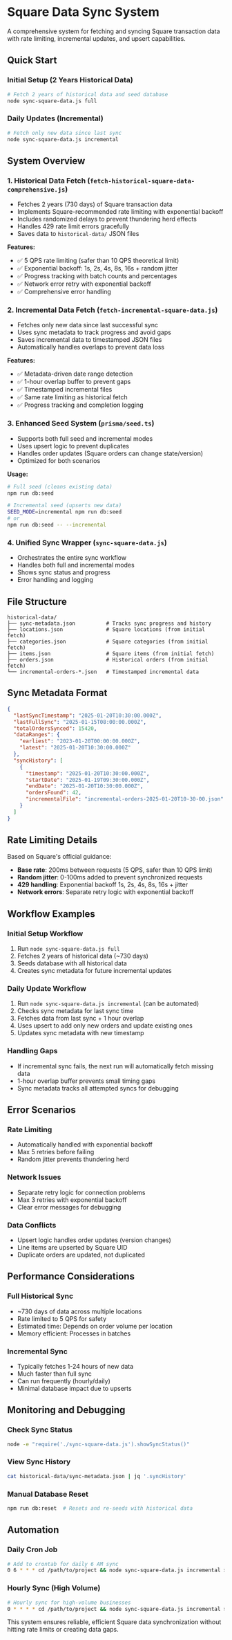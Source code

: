 # Square Data Sync System

A comprehensive system for fetching and syncing Square transaction data with rate limiting, incremental updates, and upsert capabilities.

## Quick Start

### Initial Setup (2 Years Historical Data)
```bash
# Fetch 2 years of historical data and seed database
node sync-square-data.js full
```

### Daily Updates (Incremental)
```bash
# Fetch only new data since last sync
node sync-square-data.js incremental
```

## System Overview

### 1. Historical Data Fetch (`fetch-historical-square-data-comprehensive.js`)
- Fetches 2 years (730 days) of Square transaction data
- Implements Square-recommended rate limiting with exponential backoff
- Includes randomized delays to prevent thundering herd effects
- Handles 429 rate limit errors gracefully
- Saves data to `historical-data/` JSON files

**Features:**
- ✅ 5 QPS rate limiting (safer than 10 QPS theoretical limit)
- ✅ Exponential backoff: 1s, 2s, 4s, 8s, 16s + random jitter
- ✅ Progress tracking with batch counts and percentages
- ✅ Network error retry with exponential backoff
- ✅ Comprehensive error handling

### 2. Incremental Data Fetch (`fetch-incremental-square-data.js`)
- Fetches only new data since last successful sync
- Uses sync metadata to track progress and avoid gaps
- Saves incremental data to timestamped JSON files
- Automatically handles overlaps to prevent data loss

**Features:**
- ✅ Metadata-driven date range detection
- ✅ 1-hour overlap buffer to prevent gaps
- ✅ Timestamped incremental files
- ✅ Same rate limiting as historical fetch
- ✅ Progress tracking and completion logging

### 3. Enhanced Seed System (`prisma/seed.ts`)
- Supports both full seed and incremental modes
- Uses upsert logic to prevent duplicates
- Handles order updates (Square orders can change state/version)
- Optimized for both scenarios

**Usage:**
```bash
# Full seed (cleans existing data)
npm run db:seed

# Incremental seed (upserts new data)
SEED_MODE=incremental npm run db:seed
# or
npm run db:seed -- --incremental
```

### 4. Unified Sync Wrapper (`sync-square-data.js`)
- Orchestrates the entire sync workflow
- Handles both full and incremental modes
- Shows sync status and progress
- Error handling and logging

## File Structure

```
historical-data/
├── sync-metadata.json          # Tracks sync progress and history
├── locations.json              # Square locations (from initial fetch)
├── categories.json             # Square categories (from initial fetch)
├── items.json                  # Square items (from initial fetch)
├── orders.json                 # Historical orders (from initial fetch)
└── incremental-orders-*.json   # Timestamped incremental data
```

## Sync Metadata Format

```json
{
  "lastSyncTimestamp": "2025-01-20T10:30:00.000Z",
  "lastFullSync": "2025-01-15T08:00:00.000Z",
  "totalOrdersSynced": 15420,
  "dataRanges": {
    "earliest": "2023-01-20T00:00:00.000Z",
    "latest": "2025-01-20T10:30:00.000Z"
  },
  "syncHistory": [
    {
      "timestamp": "2025-01-20T10:30:00.000Z",
      "startDate": "2025-01-19T09:30:00.000Z",
      "endDate": "2025-01-20T10:30:00.000Z",
      "ordersFound": 42,
      "incrementalFile": "incremental-orders-2025-01-20T10-30-00.json"
    }
  ]
}
```

## Rate Limiting Details

Based on Square's official guidance:
- **Base rate**: 200ms between requests (5 QPS, safer than 10 QPS limit)
- **Random jitter**: 0-100ms added to prevent synchronized requests
- **429 handling**: Exponential backoff 1s, 2s, 4s, 8s, 16s + jitter
- **Network errors**: Separate retry logic with exponential backoff

## Workflow Examples

### Initial Setup Workflow
1. Run `node sync-square-data.js full`
2. Fetches 2 years of historical data (~730 days)
3. Seeds database with all historical data
4. Creates sync metadata for future incremental updates

### Daily Update Workflow
1. Run `node sync-square-data.js incremental` (can be automated)
2. Checks sync metadata for last sync time
3. Fetches data from last sync + 1 hour overlap
4. Uses upsert to add only new orders and update existing ones
5. Updates sync metadata with new timestamp

### Handling Gaps
- If incremental sync fails, the next run will automatically fetch missing data
- 1-hour overlap buffer prevents small timing gaps
- Sync metadata tracks all attempted syncs for debugging

## Error Scenarios

### Rate Limiting
- Automatically handled with exponential backoff
- Max 5 retries before failing
- Random jitter prevents thundering herd

### Network Issues
- Separate retry logic for connection problems
- Max 3 retries with exponential backoff
- Clear error messages for debugging

### Data Conflicts
- Upsert logic handles order updates (version changes)
- Line items are upserted by Square UID
- Duplicate orders are updated, not duplicated

## Performance Considerations

### Full Historical Sync
- ~730 days of data across multiple locations
- Rate limited to 5 QPS for safety
- Estimated time: Depends on order volume per location
- Memory efficient: Processes in batches

### Incremental Sync
- Typically fetches 1-24 hours of new data
- Much faster than full sync
- Can run frequently (hourly/daily)
- Minimal database impact due to upserts

## Monitoring and Debugging

### Check Sync Status
```bash
node -e "require('./sync-square-data.js').showSyncStatus()"
```

### View Sync History
```bash
cat historical-data/sync-metadata.json | jq '.syncHistory'
```

### Manual Database Reset
```bash
npm run db:reset  # Resets and re-seeds with historical data
```

## Automation

### Daily Cron Job
```bash
# Add to crontab for daily 6 AM sync
0 6 * * * cd /path/to/project && node sync-square-data.js incremental >> sync.log 2>&1
```

### Hourly Sync (High Volume)
```bash
# Hourly sync for high-volume businesses
0 * * * * cd /path/to/project && node sync-square-data.js incremental >> sync.log 2>&1
```

This system ensures reliable, efficient Square data synchronization without hitting rate limits or creating data gaps.
